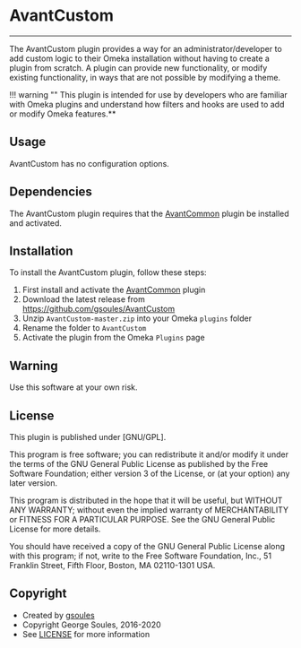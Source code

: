 # AvantCustom

---

The AvantCustom plugin provides a way for an administrator/developer to add custom logic to their Omeka installation
without having to create a plugin from scratch. A plugin can provide new functionality, or modify existing functionality,
in ways that are not possible by modifying a theme.

!!! warning ""
    This plugin is intended for use by developers who are familiar with Omeka plugins and understand how filters and hooks are used to add or modify Omeka features.**

## Usage

AvantCustom has no configuration options.

## Dependencies
The AvantCustom plugin requires that the [AvantCommon] plugin be installed and activated.

## Installation

To install the AvantCustom plugin, follow these steps:

1. First install and activate the [AvantCommon] plugin
1. Download the latest release from <https://github.com/gsoules/AvantCustom>
1. Unzip `AvantCustom-master.zip` into your Omeka `plugins` folder
1. Rename the folder to `AvantCustom`
1. Activate the plugin from the Omeka `Plugins` page

## Warning

Use this software at your own risk.

##  License

This plugin is published under [GNU/GPL].

This program is free software; you can redistribute it and/or modify it under
the terms of the GNU General Public License as published by the Free Software
Foundation; either version 3 of the License, or (at your option) any later
version.

This program is distributed in the hope that it will be useful, but WITHOUT
ANY WARRANTY; without even the implied warranty of MERCHANTABILITY or FITNESS
FOR A PARTICULAR PURPOSE. See the GNU General Public License for more
details.

You should have received a copy of the GNU General Public License along with
this program; if not, write to the Free Software Foundation, Inc.,
51 Franklin Street, Fifth Floor, Boston, MA 02110-1301 USA.

Copyright
---------

-   Created by [gsoules](https://github.com/gsoules)
-   Copyright George Soules, 2016-2020
-   See [LICENSE](https://github.com/gsoules/AvantCustom/blob/master/LICENSE) for more information


[AvantAdmin]:         ../avantadmin/avantadmin.md
[AvantCommon]:        ../avantcommon/avantcommon.md
[AvantCustom]:        ../avantcustom/avantcustom.md
[AvantDPLA]:          ../avantdpla/avantdpla.md
[AvantElements]:      ../avantelements/avantelements.md
[AvantElasticsearch]: ../avantelasticsearch/avantelasticsearch.md
[AvantRelationships]: ../avantrelationships/avantrelationships.md
[AvantSearch]:        ../avantsearch/avantsearch.md
[AvantS3]:            ../avants3/avants3.md